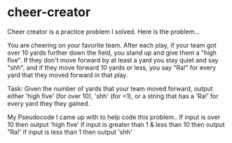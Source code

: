 # cheer-creator

Cheer creator is a practice problem I solved. Here is the problem...

You are cheering on your favorite team. After each play, if your team got over 10 yards further down the field, you stand
up and give them a "high five". If they don't move forward by at least a yard you stay quiet and say "shh", and if they move 
forward 10 yards or less, you say "Ra!" for every yard that they moved forward in that play. 

Task: 
Given the number of yards that your team moved forward, output either 'high five' (for over 10), 'shh' (for <1), or a string 
that has a 'Ra!' for every yard they they gained. 

My Pseudocode I came up with to help code this problem..
If input is over 10
then output 'high five'
if input is greater than 1 & less than 10
then output "Ra!'
if input is less than 1
then output 'shh'

